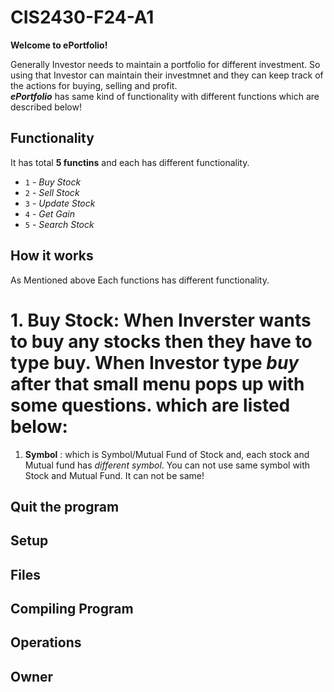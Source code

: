 # CIS2430-F24-A1

**Welcome to ePortfolio!** <br>

Generally Investor needs to maintain a portfolio for different investment. So using that Investor can maintain their investmnet and they can keep track of the actions for buying, selling and profit. <br> **_ePortfolio_** has same kind of functionality with different functions which are described below!


## Functionality
It has total **5 functins** and each has different functionality. <br>

- `1` - _Buy Stock_
- `2` - _Sell Stock_
- `3` - _Update Stock_
- `4` - _Get Gain_
- `5` - _Search Stock_


## How it works

As Mentioned above Each functions has different functionality.
# 1. Buy Stock: When Inverster wants to buy any stocks then they have to type **buy**. When Investor type **_buy_** after that small menu pops up with some questions. which are listed below:
1. **Symbol** : which is Symbol/Mutual Fund of Stock and, each stock and Mutual fund has _*different symbol*_. You can not use same symbol with Stock and Mutual Fund. It can not be same! 

## Quit the program

## Setup

## Files

## Compiling Program

## Operations

## Owner


